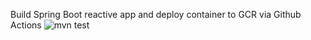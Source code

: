 Build Spring Boot reactive app and deploy container to GCR via Github Actions
![mvn test](https://github.com/mcaine/webfluxdemo/actions/workflows/ci.yml/badge.svg?kill_cache=1)
